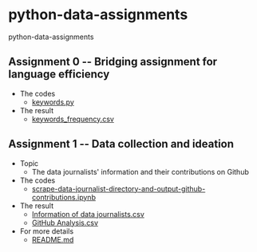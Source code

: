 # python-data-assignments
python-data-assignments
## Assignment 0 -- Bridging assignment for language efficiency
  - The codes
    - [keywords.py](https://github.com/ConnorLi96/python-data-assignments/blob/master/assignment0/Assignment%200.ipynb)
  - The result
    - [keywords_frequency.csv](https://github.com/ConnorLi96/python-data-assignments/blob/master/assignment0/Delete-Stop-Words-Keywords.csv)


## Assignment 1 -- Data collection and ideation
  - Topic
    - The data journalists' information and their contributions on Github
  - The codes
    - [scrape-data-journalist-directory-and-output-github-contributions.ipynb]((https://github.com/FLYSTEPHEN/python-data-assignments/blob/master/assignment1/scrape-data-journalist-directory-and-output-github-contributions.ipynb))
  - The result
    - [Information of data journalists.csv](https://github.com/ConnorLi96/python-data-assignments/blob/master/assignment1/Data_Journalism.csv)
    - [GitHub Analysis.csv]()
  - For more details
    - [README.md]()
